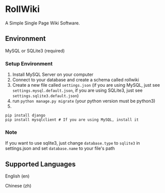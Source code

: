 # RollWiki
A Simple Single Page Wiki Software.
## Environment
MySQL or SQLite3 (required)

### Setup Environment
1. Install MySQL Server on your computer
2. Connect to your database and create a schema called rollwiki
3. Create a new file called `settings.json` (if you are using MySQL, just see `settings.mysql.default.json`, if you are using SQLite3, just see `settings.sqlite3.default.json`)
4. run `python manage.py migrate` (your python version must be python3)
5. 
```shell
pip install django
pip install mysqlclient # If you are using MySQL, install it
```
### Note

If you want to use sqlite3, just change `database.type` to `sqlite3` in settings.json and set `database.name` to your file's path

## Supported Languages

English (en)

Chinese (zh)
